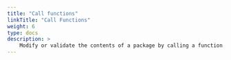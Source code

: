 ```yaml
---
title: "Call functions"
linkTitle: "Call Functions"
weight: 6
type: docs
description: >
    Modify or validate the contents of a package by calling a function.
---
```


